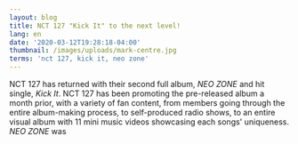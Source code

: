 ```yaml
---
layout: blog
title: NCT 127 "Kick It" to the next level!
lang: en
date: '2020-03-12T19:28:18-04:00'
thumbnail: /images/uploads/mark-centre.jpg
terms: 'nct 127, kick it, neo zone'
---
```

NCT 127 has returned with their second full album, _NEO ZONE_ and hit single, _Kick It_. NCT 127 has been promoting the pre-released album a month prior, with a variety of fan content, from members going through the entire album-making process, to self-produced radio shows, to an entire visual album with 11 mini music videos showcasing each songs' uniqueness. _NEO ZONE_ was
